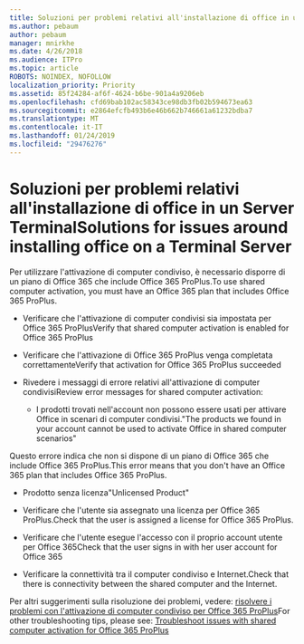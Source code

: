 ```yaml
---
title: Soluzioni per problemi relativi all'installazione di office in un Server Terminal
ms.author: pebaum
author: pebaum
manager: mnirkhe
ms.date: 4/26/2018
ms.audience: ITPro
ms.topic: article
ROBOTS: NOINDEX, NOFOLLOW
localization_priority: Priority
ms.assetid: 85f24284-af6f-4624-b6be-901a4a9206eb
ms.openlocfilehash: cfd69bab102ac58343ce98db3fb02b594673ea63
ms.sourcegitcommit: e2864efcfb493b6e46b662b746661a61232bdba7
ms.translationtype: MT
ms.contentlocale: it-IT
ms.lasthandoff: 01/24/2019
ms.locfileid: "29476276"
---
```

# <a name="solutions-for-issues-around-installing-office-on-a-terminal-server"></a><span data-ttu-id="a9382-102">Soluzioni per problemi relativi all'installazione di office in un Server Terminal</span><span class="sxs-lookup"><span data-stu-id="a9382-102">Solutions for issues around installing office on a Terminal Server</span></span>

<span data-ttu-id="a9382-103">Per utilizzare l'attivazione di computer condiviso, è necessario disporre di un piano di Office 365 che include Office 365 ProPlus.</span><span class="sxs-lookup"><span data-stu-id="a9382-103">To use shared computer activation, you must have an Office 365 plan that includes Office 365 ProPlus.</span></span>
  
- <span data-ttu-id="a9382-104">Verificare che l'attivazione di computer condivisi sia impostata per Office 365 ProPlus</span><span class="sxs-lookup"><span data-stu-id="a9382-104">Verify that shared computer activation is enabled for Office 365 ProPlus</span></span>
    
- <span data-ttu-id="a9382-105">Verificare che l'attivazione di Office 365 ProPlus venga completata correttamente</span><span class="sxs-lookup"><span data-stu-id="a9382-105">Verify that activation for Office 365 ProPlus succeeded</span></span>
    
- <span data-ttu-id="a9382-106">Rivedere i messaggi di errore relativi all'attivazione di computer condivisi</span><span class="sxs-lookup"><span data-stu-id="a9382-106">Review error messages for shared computer activation:</span></span>
    
  - <span data-ttu-id="a9382-107">I prodotti trovati nell'account non possono essere usati per attivare Office in scenari di computer condivisi.</span><span class="sxs-lookup"><span data-stu-id="a9382-107">"The products we found in your account cannot be used to activate Office in shared computer scenarios"</span></span>
  
<span data-ttu-id="a9382-108">Questo errore indica che non si dispone di un piano di Office 365 che include Office 365 ProPlus.</span><span class="sxs-lookup"><span data-stu-id="a9382-108">This error means that you don't have an Office 365 plan that includes Office 365 ProPlus.</span></span>
    
  - <span data-ttu-id="a9382-109">Prodotto senza licenza</span><span class="sxs-lookup"><span data-stu-id="a9382-109">"Unlicensed Product"</span></span>
    
  - <span data-ttu-id="a9382-110">Verificare che l'utente sia assegnato una licenza per Office 365 ProPlus.</span><span class="sxs-lookup"><span data-stu-id="a9382-110">Check that the user is assigned a license for Office 365 ProPlus.</span></span>
    
  - <span data-ttu-id="a9382-111">Verificare che l'utente esegue l'accesso con il proprio account utente per Office 365</span><span class="sxs-lookup"><span data-stu-id="a9382-111">Check that the user signs in with her user account for Office 365</span></span>
    
  - <span data-ttu-id="a9382-112">Verificare la connettività tra il computer condiviso e Internet.</span><span class="sxs-lookup"><span data-stu-id="a9382-112">Check that there is connectivity between the shared computer and the Internet.</span></span>
    
<span data-ttu-id="a9382-113">Per altri suggerimenti sulla risoluzione dei problemi, vedere: [risolvere i problemi con l'attivazione di computer condiviso per Office 365 ProPlus](https://docs.microsoft.com/DeployOffice/troubleshoot-issues-with-shared-computer-activation-for-office-365-proplus)</span><span class="sxs-lookup"><span data-stu-id="a9382-113">For other troubleshooting tips, please see: [Troubleshoot issues with shared computer activation for Office 365 ProPlus](https://docs.microsoft.com/DeployOffice/troubleshoot-issues-with-shared-computer-activation-for-office-365-proplus)</span></span>
  

